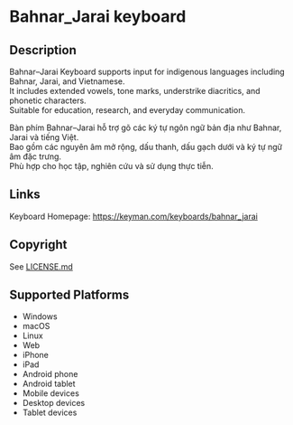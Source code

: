 Bahnar_Jarai keyboard
==============

Description
-----------
Bahnar–Jarai Keyboard supports input for indigenous languages including Bahnar, Jarai, and Vietnamese.  
It includes extended vowels, tone marks, understrike diacritics, and phonetic characters.  
Suitable for education, research, and everyday communication.

Bàn phím Bahnar–Jarai hỗ trợ gõ các ký tự ngôn ngữ bản địa như Bahnar, Jarai và tiếng Việt.  
Bao gồm các nguyên âm mở rộng, dấu thanh, dấu gạch dưới và ký tự ngữ âm đặc trưng.  
Phù hợp cho học tập, nghiên cứu và sử dụng thực tiễn.

Links
-----
Keyboard Homepage: https://keyman.com/keyboards/bahnar_jarai

Copyright
---------
See [LICENSE.md](LICENSE.md)

Supported Platforms
-------------------
 * Windows
 * macOS
 * Linux
 * Web
 * iPhone
 * iPad
 * Android phone
 * Android tablet
 * Mobile devices
 * Desktop devices
 * Tablet devices

